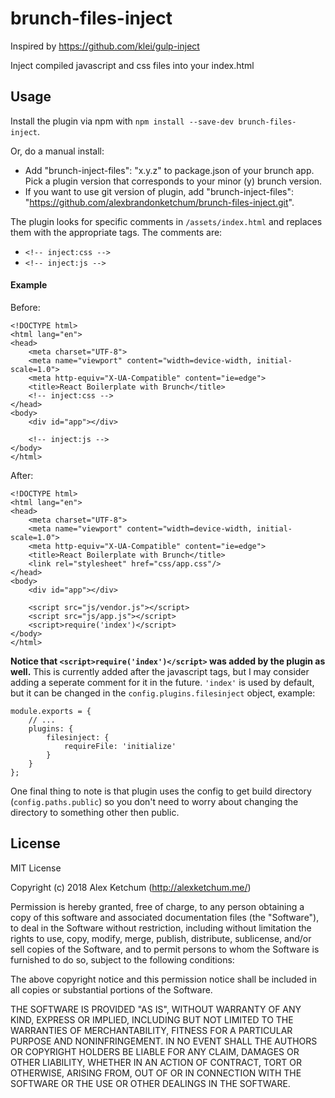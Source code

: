 # brunch-files-inject

Inspired by https://github.com/klei/gulp-inject

Inject compiled javascript and css files into your index.html

## Usage
Install the plugin via npm with `npm install --save-dev brunch-files-inject`.

Or, do a manual install:
- Add "brunch-inject-files": "x.y.z" to package.json of your brunch app. Pick a plugin version that corresponds to your minor (y) brunch version.
- If you want to use git version of plugin, add "brunch-inject-files": "https://github.com/alexbrandonketchum/brunch-files-inject.git".

The plugin looks for specific comments in `/assets/index.html` and replaces them with the appropriate tags. The comments are:
- `<!-- inject:css -->`
- `<!-- inject:js -->`

#### Example
Before:
```
<!DOCTYPE html>
<html lang="en">
<head>
    <meta charset="UTF-8">
    <meta name="viewport" content="width=device-width, initial-scale=1.0">
    <meta http-equiv="X-UA-Compatible" content="ie=edge">
    <title>React Boilerplate with Brunch</title>
    <!-- inject:css -->
</head>
<body>
    <div id="app"></div>
    
    <!-- inject:js -->
</body>
</html>
```
After:
```
<!DOCTYPE html>
<html lang="en">
<head>
    <meta charset="UTF-8">
    <meta name="viewport" content="width=device-width, initial-scale=1.0">
    <meta http-equiv="X-UA-Compatible" content="ie=edge">
    <title>React Boilerplate with Brunch</title>
    <link rel="stylesheet" href="css/app.css"/>
</head>
<body>
    <div id="app"></div>
    
    <script src="js/vendor.js"></script>
	<script src="js/app.js"></script>
	<script>require('index')</script>
</body>
</html>
```

**Notice that `<script>require('index')</script>` was added by the plugin as well.**
This is currently added after the javascript tags, but I may consider adding a seperate comment for it in the future. `'index'` is used by default, but it can be changed in the `config.plugins.filesinject` object, example:
```
module.exports = {
    // ...
    plugins: {
        filesinject: {
            requireFile: 'initialize'
        }
    }
};
```

One final thing to note is that plugin uses the config to get build directory (`config.paths.public`) so you don't need to worry about changing the directory to something other then public.

## License

MIT License

Copyright (c) 2018 Alex Ketchum (http://alexketchum.me/)

Permission is hereby granted, free of charge, to any person obtaining a copy
of this software and associated documentation files (the "Software"), to deal
in the Software without restriction, including without limitation the rights
to use, copy, modify, merge, publish, distribute, sublicense, and/or sell
copies of the Software, and to permit persons to whom the Software is
furnished to do so, subject to the following conditions:

The above copyright notice and this permission notice shall be included in all
copies or substantial portions of the Software.

THE SOFTWARE IS PROVIDED "AS IS", WITHOUT WARRANTY OF ANY KIND, EXPRESS OR
IMPLIED, INCLUDING BUT NOT LIMITED TO THE WARRANTIES OF MERCHANTABILITY,
FITNESS FOR A PARTICULAR PURPOSE AND NONINFRINGEMENT. IN NO EVENT SHALL THE
AUTHORS OR COPYRIGHT HOLDERS BE LIABLE FOR ANY CLAIM, DAMAGES OR OTHER
LIABILITY, WHETHER IN AN ACTION OF CONTRACT, TORT OR OTHERWISE, ARISING FROM,
OUT OF OR IN CONNECTION WITH THE SOFTWARE OR THE USE OR OTHER DEALINGS IN THE
SOFTWARE.
